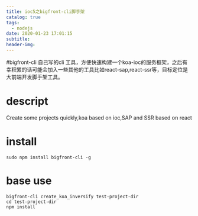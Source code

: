 ```yaml
---
title: ioc5之bigfront-cli脚手架
catalog: true
tags:
  - nodejs
date: 2020-01-23 17:01:15
subtitle:
header-img:
---
```

#bigfront-cli
自己写的cli 工具，方便快速构建一个koa-ioc的服务框架，之后有幸积累的话可能会加入一些其他的工具比如react-sap,react-ssr等，目标定位是大前端开发脚手架工具。

# descript 
Create some projects quickly,koa based on ioc,SAP and SSR based on react

# install
```
sudo npm install bigfront-cli -g
```

# base use

```
bigfront-cli create_koa_inversify test-project-dir
cd test-project-dir
npm install 
```
